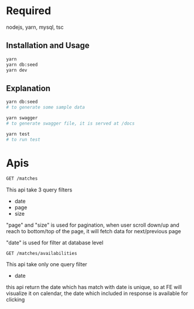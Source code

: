 # Required

nodejs, yarn, mysql, tsc

## Installation and Usage


```bash
yarn
yarn db:seed
yarn dev
```

## Explanation

```python
yarn db:seed
# to generate some sample data

yarn swagger
# to generate swagger file, it is served at /docs

yarn test
# to run test

```

# Apis

```bash
GET /matches
```
This api take 3 query filters
 - date
 - page
 - size

"page" and "size" is used for pagination, when user scroll down/up and reach to bottom/top of the page, it will fetch data for next/previous page

"date" is used for filter at database level
```
GET /matches/availabilities
```
This api take only one query filter
 - date

this api return the date which has match with date is unique, so at FE will visualize it on calendar, the date which included in response is available for clicking